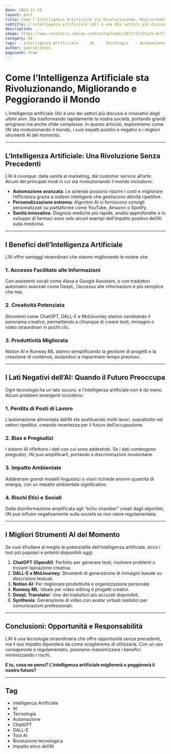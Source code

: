 ```yaml
--- 
date: 2024-11-29 
layout: post 
title: Come l’Intelligenza Artificiale sta Rivoluzionando, Migliorando e Peggiorando il Mondo   
subtitle: L’intelligenza artificiale (AI) è uno dei settori più discussi e innovativi degli ultimi anni. Sta trasformando rapidamente la nostra società, portando grandi progressi ma anche sfide complesse. In questo articolo, esploreremo come l’AI sta rivoluzionando il mondo, i suoi impatti positivi e negativi e i migliori strumenti AI del momento. 
description: ... 
image: https://www.investors.com/wp-content/uploads/2017/12/Stock-ArtifIntel-01-shutt.jpg 
category: AI 
tags: - Intelligenza Artificiale   - AI   - Tecnologia   - Automazione   - ChatGPT   - DALL-E   - Tool AI   - Rivoluzione tecnologica   - Impatto etico dell’AI 
author: gabrieljones 
paginate: true 
--- 
```


# Come l’Intelligenza Artificiale sta Rivoluzionando, Migliorando e Peggiorando il Mondo  

L’intelligenza artificiale (AI) è uno dei settori più discussi e innovativi degli ultimi anni. Sta trasformando rapidamente la nostra società, portando grandi progressi ma anche sfide complesse. In questo articolo, esploreremo come l’AI sta rivoluzionando il mondo, i suoi impatti positivi e negativi e i migliori strumenti AI del momento.

---

## L’Intelligenza Artificiale: Una Rivoluzione Senza Precedenti  

L’AI è ovunque: dalla sanità al marketing, dal customer service all’arte. Alcuni dei principali modi in cui sta rivoluzionando il mondo includono:  

- **Automazione avanzata**: Le aziende possono ridurre i costi e migliorare l’efficienza grazie a sistemi intelligenti che gestiscono attività ripetitive.  
- **Personalizzazione estrema**: Algoritmi AI ci forniscono consigli personalizzati su piattaforme come YouTube, Amazon o Spotify.  
- **Sanità innovativa**: Diagnosi mediche più rapide, analisi approfondite e lo sviluppo di farmaci sono solo alcuni esempi dell’impatto positivo dell’AI sulla medicina.  

---

## I Benefici dell’Intelligenza Artificiale  

L’AI offre vantaggi straordinari che stanno migliorando le nostre vite:  

### 1. **Accesso Facilitato alle Informazioni**  
Con assistenti vocali come Alexa e Google Assistant, o con traduttori automatici avanzati come DeepL, l’accesso alle informazioni è più semplice che mai.  

### 2. **Creatività Potenziata**  
Strumenti come ChatGPT, DALL-E e MidJourney stanno cambiando il panorama creativo, permettendo a chiunque di creare testi, immagini o video straordinari in pochi clic.  

### 3. **Produttività Migliorata**  
Notion AI e Runway ML stanno semplificando la gestione di progetti e la creazione di contenuti, aiutandoci a risparmiare tempo prezioso.  

---

## I Lati Negativi dell’AI: Quando il Futuro Preoccupa  

Ogni tecnologia ha un lato oscuro, e l’intelligenza artificiale non è da meno. Alcuni problemi emergenti includono:  

### 1. **Perdita di Posti di Lavoro**  
L’automazione alimentata dall’AI sta sostituendo molti lavori, soprattutto nei settori ripetitivi, creando incertezza per il futuro dell’occupazione.  

### 2. **Bias e Pregiudizi**  
I sistemi AI riflettono i dati con cui sono addestrati. Se i dati contengono pregiudizi, l’AI può amplificarli, portando a discriminazioni involontarie.  

### 3. **Impatto Ambientale**  
Addestrare grandi modelli linguistici o visivi richiede enormi quantità di energia, con un impatto ambientale significativo.  

### 4. **Rischi Etici e Sociali**  
Dalla disinformazione amplificata agli “echo chamber” creati dagli algoritmi, l’AI può influire negativamente sulla società se non viene regolamentata.  

---

## I Migliori Strumenti AI del Momento  

Se vuoi sfruttare al meglio le potenzialità dell’intelligenza artificiale, ecco i tool più popolari e potenti disponibili oggi:  

1. **ChatGPT (OpenAI)**: Perfetto per generare testi, risolvere problemi o trovare ispirazione creativa.  
2. **DALL-E e MidJourney**: Strumenti di generazione di immagini basate su descrizioni testuali.  
3. **Notion AI**: Per migliorare produttività e organizzazione personale.  
4. **Runway ML**: Ideale per video editing e progetti creativi.  
5. **DeepL Translator**: Uno dei traduttori più accurati disponibili.  
6. **Synthesia**: Generazione di video con avatar virtuali realistici per comunicazioni professionali.  

---

## Conclusioni: Opportunità e Responsabilità  

L’AI è una tecnologia straordinaria che offre opportunità senza precedenti, ma il suo impatto dipenderà da come sceglieremo di utilizzarla. Con un uso consapevole e regolamentato, possiamo massimizzare i benefici minimizzando i rischi.  

**E tu, cosa ne pensi? L’intelligenza artificiale migliorerà o peggiorerà il nostro futuro?**  

---

## Tag  
- Intelligenza Artificiale  
- AI  
- Tecnologia  
- Automazione  
- ChatGPT  
- DALL-E  
- Tool AI  
- Rivoluzione tecnologica  
- Impatto etico dell’AI  

